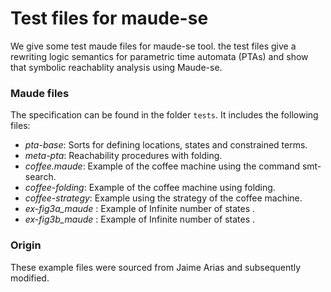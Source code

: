 # Test files for maude-se

We give some test maude files for maude-se tool.
the test files give a rewriting logic semantics for parametric time automata (PTAs)
and show that symbolic reachablity analysis using Maude-se.  


### Maude files

The specification can be found in the folder `tests`. It includes the following files:

- _pta-base_: Sorts for defining locations, states and constrained terms.
- _meta-pta_: Reachability procedures with folding.
- _coffee.maude_: Example of the coffee machine using the command smt-search.
- _coffee-folding_: Example of the coffee machine using folding.
- _coffee-strategy_: Example using the strategy of the coffee machine.
- _ex-fig3a_maude_ : Example of Infinite number of states .
- _ex-fig3b_maude_ : Example of Infinite number of states .


### Origin

These example files were sourced from Jaime Arias and subsequently modified.